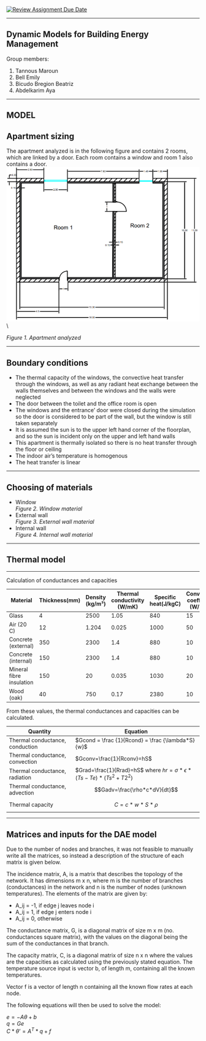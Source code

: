 [![Review Assignment Due Date](https://classroom.github.com/assets/deadline-readme-button-24ddc0f5d75046c5622901739e7c5dd533143b0c8e959d652212380cedb1ea36.svg)](https://classroom.github.com/a/Fh4jnCT2)

-------------------------------------------------------------------------------------------------------------------------------------------------------------------------
Dynamic Models for Building Energy Management
-------------------------------------------------------------------------------------------------------------------------------------------------------------------------
Group members: 
1. Tannous Maroun
2. Bell Emily
3. Bicudo Bregion Beatriz
4. Abdelkarim Aya
-------------------------------------------------------------------------------------------------------------------------------------------------------------------------
MODEL
-------------------------------------------------------------------------------------------------------------------------------------------------------------------------
Apartment sizing
-------------------------------------------------------------------------------------------------------------------------------------------------------------------------
The apartment analyzed is in the following figure and contains 2 rooms, which are linked by a door. Each room contains a window and room 1 also contains a door.\
<img src="apartment.png">\

*Figure 1. Apartment analyzed*

-------------------------------------------------------------------------------------------------------------------------------------------------------------------------
Boundary conditions
-------------------------------------------------------------------------------------------------------------------------------------------------------------------------
- The thermal capacity of the windows, the convective heat transfer through the windows, as well as any radiant heat exchange between the walls themselves and between the windows and the walls were neglected
- The door between the toilet and the office room is open 
- The windows and the entrance’ door were closed during the simulation so the door is considered to be part of the wall, but the window is still taken separately
- It is assumed the sun is to the upper left hand corner of the floorplan, and so the sun is incident only on the upper and left hand walls
- This apartment is thermally isolated so there is no heat transfer through the floor or ceiling
- The indoor air’s temperature is homogenous
- The heat transfer is linear

-------------------------------------------------------------------------------------------------------------------------------------------------------------------------
Choosing of materials
-------------------------------------------------------------------------------------------------------------------------------------------------------------------------
- Window\
 *Figure 2. Window material*
- External wall\
*Figure 3. External wall material*
- Internal wall\
*Figure 4. Internal wall material*

-------------------------------------------------------------------------------------------------------------------------------------------------------------------------
Thermal model
-------------------------------------------------------------------------------------------------------------------------------------------------------------------------

-------------------------------------------------------------------------------------------------------------------------------------------------------------------------
Calculation of conductances and capacities


| Material | Thickness(mm)   | Density (kg/m³) | Thermal conductivity (W/mK) | Specific heat(J/kgC) | Convection coefficient (W/m²K) |
| ----- | ----- | ----- | ----- | ----- | ----- |
| Glass | 4 | 2500 | 1.05 | 840 | 15 |
| Air (20 C) | 12 | 1.204 | 0.025 | 1000 | 50 |
| Concrete (external) | 350 | 2300 | 1.4 | 880 | 10 |
| Concrete (internal) | 150 | 2300 | 1.4 | 880 | 10 |
| Mineral fibre insulation | 150 | 20 | 0.035 | 1030 | 20 |
| Wood (oak) | 40 | 750 |0.17 | 2380 | 10 |

From these values, the thermal conductances and capacities can be calculated.

|Quantity |Equation|
| ----- | ----- | 
| Thermal conductance, conduction | $Gcond = \frac {1}{Rcond} = \frac {\lambda*S}{w}$ |
| Thermal conductance, convection | $Gconv=\frac{1}{Rconv}=hS$ |
| Thermal conductance, radiation | $Grad=\frac{1}{Rrad}=hS$ where $hr=\sigma * \epsilon*(Ts-Te)*(Ts^2+T2^2)$ |
| Thermal conductance, advection | $$Gadv=\frac{\rho*c*dV}{dt}$$ |
| Thermal capacity | $$C=c*w*S*\rho$$|




-------------------------------------------------------------------------------------------------------------------------------------------------------------------------
Matrices and inputs for the DAE model
-------------------------------------------------------------------------------------------------------------------------------------------------------------------------
Due to the number of nodes and branches, it was not feasible to manually write all the matrices, so instead a description of the structure of each matrix is given below.

The incidence matrix, A, is a matrix that describes the topology of the network. It has dimensions m x n, where m is the number of branches (conductances) in the network and n is the number of nodes (unknown temperatures). The elements of the matrix are given by:

- A_ij = -1, if edge j leaves node i
- A_ij = 1, if edge j enters node i
- A_ij = 0, otherwise

The conductance matrix, G, is a diagonal matrix of size m x m (no. conductances square matrix), with the values on the diagonal being the sum of the conductances in that branch.

The capacity matrix, C, is a diagonal matrix of size n x n where the values are the capacities as calculated using the previously stated equation.
The temperature source input is vector b, of length m, containing all the known temperatures.

Vector f is a vector of length n containing all the known flow rates at each node.

The following equations will then be used to solve the model:

$e = -A\theta + b$\
$q = Ge$\
$C*\theta’ = A^T*q + f$



